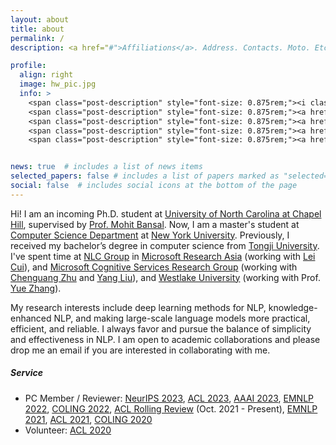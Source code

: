 ```yaml
---
layout: about
title: about
permalink: /
description: <a href="#">Affiliations</a>. Address. Contacts. Moto. Etc.

profile:
  align: right
  image: hw_pic.jpg
  info: >
    <span class="post-description" style="font-size: 0.875rem;"><i class="fas fa-envelope ai-fw"></i> h${lastname} [at] nyu.edu </span><br>
    <span class="post-description" style="font-size: 0.875rem;"><a href="https://scholar.google.com/citations?user=xA8AYqkAAAAJ&hl=en&oi=sra" target="_blank" title="Google_Scholar"><i class="ai ai-google-scholar ai-fw"></i> Google Scholar </a></span><br>
    <span class="post-description" style="font-size: 0.875rem;"><a href="https://www.semanticscholar.org/author/Han-Wang/144407394" target="_blank" title="Semantic_Scholar"><i class="ai ai-semantic-scholar ai-fw"></i> Semantic Scholar </a></span><br>
    <span class="post-description" style="font-size: 0.875rem;"><a href="https://github.com/HanNight" target="_blank" title="GitHub"><i class="fab fa-github ai-fw"></i> Github </a></span><br>
    <span class="post-description" style="font-size: 0.875rem;"><a href="https://twitter.com/HanWang98" target="_blank" title="Twitter"><i class="fab fa-twitter ai-fw"></i> Twitter </a></span><br>


news: true  # includes a list of news items
selected_papers: false # includes a list of papers marked as "selected={true}"
social: false  # includes social icons at the bottom of the page
---
```


Hi! I am an incoming Ph.D. student at [University of North Carolina at Chapel Hill](https://www.unc.edu/), supervised by [Prof. Mohit Bansal](https://www.cs.unc.edu/~mbansal/).
Now, I am a master's student at [Computer Science Department](https://cs.nyu.edu/home/index.html) at [New York University](https://www.nyu.edu/). 
Previously, I received my bachelor’s degree in computer science from [Tongji University](https://en.tongji.edu.cn/).
I've spent time at [NLC Group](https://www.microsoft.com/en-us/research/group/natural-language-computing/) in [Microsoft Research Asia](https://www.microsoft.com/en-us/research/lab/microsoft-research-asia/) (working with [Lei Cui](https://www.microsoft.com/en-us/research/people/lecu/)), and [Microsoft Cognitive Services Research Group](https://www.microsoft.com/en-us/research/group/cognitive-services-research/) (working with [Chenguang Zhu](https://www-cs.stanford.edu/people/cgzhu/) and [Yang Liu](https://nlp-yang.github.io/)), and [Westlake University](https://en.westlake.edu.cn/) (working with Prof. [Yue Zhang](https://frcchang.github.io/)).

My research interests include deep learning methods for NLP, knowledge-enhanced NLP, and making large-scale language models more practical, efficient, and reliable. I always favor and pursue the balance of simplicity and effectiveness in NLP. I am open to academic collaborations and please drop me an email if you are interested in collaborating with me.

##### **Service**
- PC Member / Reviewer: [NeurIPS 2023](https://nips.cc/), [ACL 2023](https://2023.aclweb.org/), [AAAI 2023](https://aaai-23.aaai.org/), [EMNLP 2022](https://2022.emnlp.org/), [COLING 2022](https://coling2022.org/), [ACL Rolling Review](https://aclrollingreview.org/) (Oct. 2021 - Present), [EMNLP 2021](https://2021.emnlp.org/), [ACL 2021](https://2021.aclweb.org/), [COLING 2020](https://coling2020.org/)
- Volunteer: [ACL 2020](https://acl2020.org/)

<!-- Write your biography here. Tell the world about yourself. Link to your favorite [subreddit](http://reddit.com){:target="\_blank"}. You can put a picture in, too. The code is already in, just name your picture `prof_pic.jpg` and put it in the `img/` folder.

Put your address / P.O. box / other info right below your picture. You can also disable any these elements by editing `profile` property of the YAML header of your `_pages/about.md`. Edit `_bibliography/papers.bib` and Jekyll will render your [publications page](/al-folio/publications/) automatically.

Link to your social media connections, too. This theme is set up to use [Font Awesome icons](http://fortawesome.github.io/Font-Awesome/){:target="\_blank"} and [Academicons](https://jpswalsh.github.io/academicons/){:target="\_blank"}, like the ones below. Add your Facebook, Twitter, LinkedIn, Google Scholar, or just disable all of them. -->
